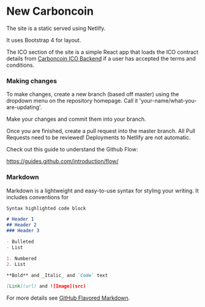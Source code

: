 # New Carboncoin

The site is a static served using Netlify.

It uses Bootstrap 4 for layout.

The ICO section of the site is a simple React app that loads the ICO contract details from [Carboncoin ICO Backend](https://gitub.com/carboncoinfoundation/ico-backend) if a user has accepted the terms and conditions.

### Making changes

To make changes, create a new branch (based off master) using the dropdown menu on the repository homepage. Call it 'your-name/what-you-are-updating'.

Make your changes and commit them into your branch.

Once you are finished, create a pull request into the master branch. All Pull Requests need to be reviewed! Deployments to Netlify are not automatic.

Check out this guide to understand the Github Flow:

https://guides.github.com/introduction/flow/  

### Markdown

Markdown is a lightweight and easy-to-use syntax for styling your writing. It includes conventions for

```markdown
Syntax highlighted code block

# Header 1
## Header 2
### Header 3

- Bulleted
- List

1. Numbered
2. List

**Bold** and _Italic_ and `Code` text

[Link](url) and ![Image](src)
```

For more details see [GitHub Flavored Markdown](https://guides.github.com/features/mastering-markdown/).
